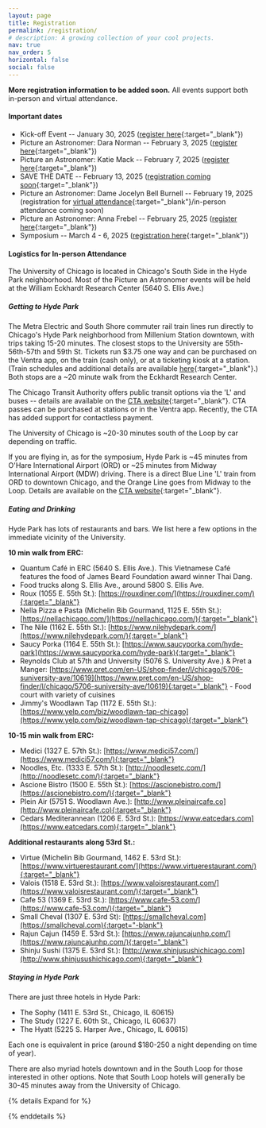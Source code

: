```yaml
---
layout: page
title: Registration
permalink: /registration/
# description: A growing collection of your cool projects.
nav: true
nav_order: 5
horizontal: false
social: false
---
```


**More registration information to be added soon.** All events support both in-person and virtual attendance.

#### Important dates
- Kick-off Event -- January 30, 2025 ([register here](https://docs.google.com/forms/d/1aoZqLiu0woXlWP5EOr7J5kd93tlrJpk1bMbaSU4y6Jk/viewform?edit_requested=true){:target="_blank"})
- Picture an Astronomer: Dara Norman -- February 3, 2025 ([register here](https://forms.gle/FuAxS2zSCpuX4Seb6){:target="_blank"})
- Picture an Astronomer: Katie Mack -- February 7, 2025 ([register here](https://forms.gle/4KhPRXvUTpyvM6Gm9){:target="_blank"})
- SAVE THE DATE -- February 13, 2025 ([registration coming soon](){:target="_blank"})
- Picture an Astronomer: Dame Jocelyn Bell Burnell -- February 19, 2025 (registration for [virtual attendance](https://forms.gle/ez8ajBBiGjummteL6){:target="_blank"}/in-person attendance coming soon)
- Picture an Astronomer: Anna Frebel -- February 25, 2025 ([register here](https://forms.gle/1t9N3GGL31TEDykL6){:target="_blank"})
- Symposium -- March 4 - 6, 2025 ([registration here](https://forms.gle/VSXNej4C2gEuuz7y5){:target="_blank"})



#### Logistics for In-person Attendance

The University of Chicago is located in Chicago's South Side in the Hyde Park neighborhood. Most of the Picture an Astronomer events will be held at the William Eckhardt Research Center (5640 S. Ellis Ave.)

##### Getting to Hyde Park

The Metra Electric and South Shore commuter rail train lines run directly to Chicago's Hyde Park neighborhood from Millenium Station downtown, with trips taking 15-20 minutes. The closest stops to the University are 55th-56th-57th and 59th St. Tickets run $3.75 one way and can be purchased on the Ventra app, on the train (cash only), or at a ticketing kiosk at a station. (Train schedules and additional details are available [here](https://ridertools.metrarail.com/maps-schedules){:target="_blank"}.) Both stops are a \~20 minute walk from the Eckhardt Research Center.

The Chicago Transit Authority offers public transit options via the 'L' and buses -- details are available on the [CTA website](https://www.transitchicago.com/travel-information/){:target="_blank"}. CTA passes can be purchased at stations or in the Ventra app. Recently, the CTA has added support for contactless payment.

The University of Chicago is \~20-30 minutes south of the Loop by car depending on traffic.

If you are flying in, as for the symposium, Hyde Park is \~45 minutes from O'Hare International Airport (ORD) or \~25 minutes from Midway International Airport (MDW) driving. There is a direct Blue Line 'L' train from ORD to downtown Chicago, and the Orange Line goes from Midway to the Loop. Details are available on the [CTA website](https://www.transitchicago.com/airports/){:target="_blank"}.


##### Eating and Drinking

Hyde Park has lots of restaurants and bars. We list here a few options in the immediate vicinity of the University.

**10 min walk from ERC:**
- Quantum Café in ERC (5640 S. Ellis Ave.). This Vietnamese Café features the food of James Beard Foundation award winner Thai Dang.
- Food trucks along S. Ellis Ave., around 5800 S. Ellis Ave.
- Roux (1055 E. 55th St.): [https://rouxdiner.com/](https://rouxdiner.com/){:target="_blank"}
- Nella Pizza e Pasta (Michelin Bib Gourmand, 1125 E. 55th St.): [https://nellachicago.com/](https://nellachicago.com/){:target="_blank"}
- The Nile (1162 E. 55th St.): [https://www.nilehydepark.com/](https://www.nilehydepark.com/){:target="_blank"}
- Saucy Porka (1164 E. 55th St.): [https://www.saucyporka.com/hyde-park](https://www.saucyporka.com/hyde-park){:target="_blank"}
- Reynolds Club at 57th and University (5076 S. University Ave.) & Pret a Manger: [https://www.pret.com/en-US/shop-finder/l/chicago/5706-suniversity-ave/10619](https://www.pret.com/en-US/shop-finder/l/chicago/5706-suniversity-ave/10619){:target="_blank"} - Food court with variety of cuisines
- Jimmy's Woodlawn Tap (1172 E. 55th St.): [https://www.yelp.com/biz/woodlawn-tap-chicago](https://www.yelp.com/biz/woodlawn-tap-chicago){:target="_blank"}

**10-15 min walk from ERC:**
- Medici (1327 E. 57th St.): [https://www.medici57.com/](https://www.medici57.com/){:target="_blank"}
- Noodles, Etc. (1333 E. 57th St.): [http://noodlesetc.com/](http://noodlesetc.com/){:target="_blank"}
- Ascione Bistro (1500 E. 55th St.): [https://ascionebistro.com/](https://ascionebistro.com/){:target="_blank"}
- Plein Air (5751 S. Woodlawn Ave.): [http://www.pleinaircafe.co](http://www.pleinaircafe.co){:target="_blank"}
- Cedars Mediterannean (1206 E. 53rd St.): [https://www.eatcedars.com](https://www.eatcedars.com){:target="_blank"}

**Additional restaurants along 53rd St.:**
- Virtue (Michelin Bib Gourmand, 1462 E. 53rd St.): [https://www.virtuerestaurant.com/](https://www.virtuerestaurant.com/){:target="_blank"}
- Valois (1518 E. 53rd St.): [https://www.valoisrestaurant.com/](https://www.valoisrestaurant.com/){:target="_blank"}
- Cafe 53 (1369 E. 53rd St.): [https://www.cafe-53.com/](https://www.cafe-53.com/){:target="_blank"}
- Small Cheval (1307 E. 53rd St): [https://smallcheval.com](https://smallcheval.com){:target="-blank"} 
- Rajun Cajun (1459 E. 53rd St.): [https://www.rajuncajunhp.com/](https://www.rajuncajunhp.com/){:target="_blank"} 
- Shinju Sushi (1375 E. 53rd St.): [http://www.shinjusushichicago.com](http://www.shinjusushichicago.com){:target="_blank"}


##### Staying in Hyde Park

There are just three hotels in Hyde Park:
- The Sophy (1411 E. 53rd St., Chicago, IL 60615)
- The Study (1227 E. 60th St., Chicago, IL 60637)
- The Hyatt (5225 S. Harper Ave., Chicago, IL 60615)

Each one is equivalent in price (around $180-250 a night depending on time of year).

There are also myriad hotels downtown and in the South Loop for those interested in other options. Note that South Loop hotels will generally be 30-45 minutes away from the University of Chicago.



{% details Expand for  %}

{% enddetails %}
